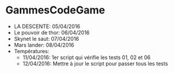 # GammesCodeGame

* LA DESCENTE: 05/04/2016
* Le pouvoir de thor: 06/04/2016
* Skynet le saut: 07/04/2016 
* Mars lander: 08/04/2016
* Températures:
   * 11/04/2016: 1er script qui vérifie les tests 01, 02 et 06
   * 12/04/2016: Mettre à jour le script pour passer tous les tests
